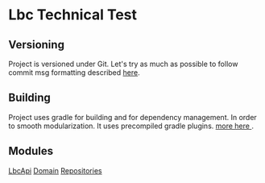 # Lbc Technical Test

## Versioning

Project is versioned under Git. Let's try as much as possible to follow commit msg formatting
described [here](http://karma-runner.github.io/1.0/dev/git-commit-msg.html).
## Building

Project uses gradle for building and for dependency management. In order to smooth modularization.
It uses precompiled gradle plugins. 
[more here ](https://docs.gradle.org/current/userguide/custom_plugins.html#sec:precompiled_plugins).

## Modules

[LbcApi](./lbcapi/README.md)
[Domain](./domain/README.md)
[Repositories](./repositories/README.md)